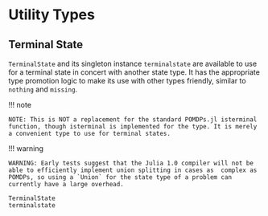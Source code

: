 # Utility Types

## Terminal State

`TerminalState` and its singleton instance `terminalstate` are available to use for a terminal state in concert with another state type. It has the appropriate type promotion logic to make its use with other types friendly, similar to `nothing` and `missing`.

!!! note

    NOTE: This is NOT a replacement for the standard POMDPs.jl isterminal function, though isterminal is implemented for the type. It is merely a convenient type to use for terminal states.

!!! warning
    
    WARNING: Early tests suggest that the Julia 1.0 compiler will not be able to efficiently implement union splitting in cases as  complex as POMDPs, so using a `Union` for the state type of a problem can currently have a large overhead.


```@docs
TerminalState
terminalstate
```
